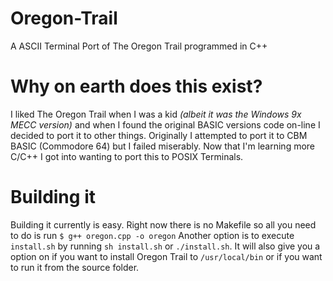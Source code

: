 # Oregon-Trail
A ASCII Terminal Port of The Oregon Trail programmed in C++
# Why on earth does this exist?
I liked The Oregon Trail when I was a kid *(albeit it was the Windows 9x MECC version)* and when I found the original BASIC versions code on-line I decided to port it to other things. Originally I attempted to port it to CBM BASIC (Commodore 64) but I failed miserably. Now that I'm learning more C/C++ I got into wanting to port this to POSIX Terminals. 
# Building it
Building it currently is easy. Right now there is no Makefile so all you need to do is run
`$ g++ oregon.cpp -o oregon`
Another option is to execute `install.sh` by running `sh install.sh` or `./install.sh`. It will also give you a option on if you want to install Oregon Trail to `/usr/local/bin` or if you want to run it from the source folder.
